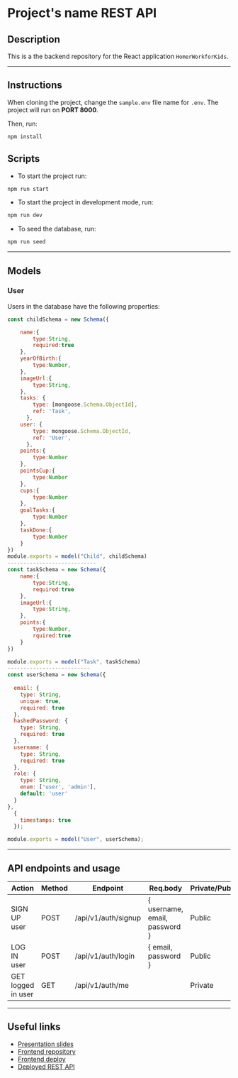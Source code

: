 # Project's name REST API
## Description

This is a the backend repository for the React application `HomerWorkforKids`.

---

## Instructions

When cloning the project, change the <code>sample.env</code> file name for <code>.env</code>. The project will run on **PORT 8000**.

Then, run:
```bash
npm install
```
## Scripts

- To start the project run:
```bash
npm run start
```
- To start the project in development mode, run:
```bash
npm run dev
```
- To seed the database, run:
```bash
npm run seed
```
---

## Models

### User

Users in the database have the following properties:

```js
const childSchema = new Schema({

    name:{
        type:String,
        required:true
    },   
    yearOfBirth:{
        type:Number,      
    },
    imageUrl:{
        type:String,      
    },
    tasks: {
        type: [mongoose.Schema.ObjectId],
        ref: 'Task',
      },
    user: {
        type: mongoose.Schema.ObjectId,
        ref: 'User',
      },
    points:{
        type:Number
    },
    pointsCup:{
        type:Number
    },
    cups:{
        type:Number
    },
    goalTasks:{
        type:Number
    },
    taskDone:{
        type:Number
    }
})
module.exports = model("Child", childSchema)
----------------------------
const taskSchema = new Schema({    
    name:{
        type:String,
        required:true
    },
    imageUrl:{
        type:String,
    },
    points:{
        type:Number,
        rquired:true
    }
})

module.exports = model("Task", taskSchema)
--------------------------
const userSchema = new Schema({
  
  email: {
    type: String,
    unique: true,
    required: true
  },
  hashedPassword: {
    type: String,
    required: true
  },
  username: {
    type: String,
    required: true
  },
  role: {
    type: String,
    enum: ['user', 'admin'],
    default: 'user'
  }
},
  {
    timestamps: true
  });

module.exports = model("User", userSchema);
```

---

## API endpoints and usage 

| Action           | Method    | Endpoint             | Req.body                        | Private/Public |
|------------------|-----------|----------------------|---------------------------------|-----------------|
| SIGN UP user     | POST      | /api/v1/auth/signup  | { username, email, password }   |    Public |                 
| LOG IN user      | POST      | /api/v1/auth/login   | { email, password }             |    Public |                  
| GET logged in user   | GET     | /api/v1/auth/me    |   | Private |

---

## Useful links

- [Presentation slides]()
- [Frontend repository]()
- [Frontend deploy]()
- [Deployed REST API]()

